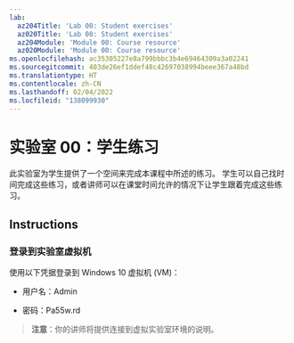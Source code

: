 ```yaml
---
lab:
  az204Title: 'Lab 00: Student exercises'
  az020Title: 'Lab 00: Student exercises'
  az204Module: 'Module 00: Course resource'
  az020Module: 'Module 00: Course resource'
ms.openlocfilehash: ac35305227e8a799bbbc3b4e69464309a3a02241
ms.sourcegitcommit: 403de26ef1ddef48c42697038994beee367a48bd
ms.translationtype: HT
ms.contentlocale: zh-CN
ms.lasthandoff: 02/04/2022
ms.locfileid: "138099930"
---
```

# <a name="lab-00-student-exercises"></a>实验室 00：学生练习

此实验室为学生提供了一个空间来完成本课程中所述的练习。 学生可以自己找时间完成这些练习，或者讲师可以在课堂时间允许的情况下让学生跟着完成这些练习。

## <a name="instructions"></a>Instructions

### <a name="sign-in-to-the-lab-virtual-machine"></a>登录到实验室虚拟机

使用以下凭据登录到 Windows 10 虚拟机 (VM)：

* 用户名：Admin

* 密码：Pa55w.rd

> **注意**：你的讲师将提供连接到虚拟实验室环境的说明。
